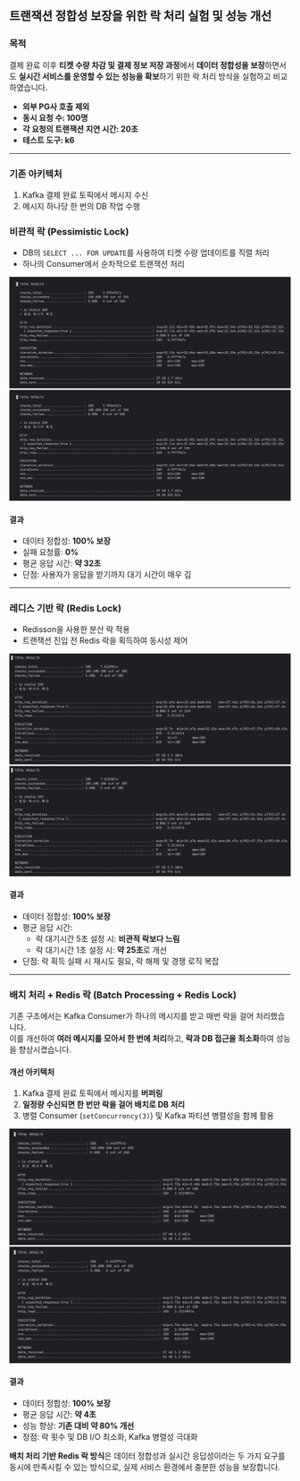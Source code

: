 ##  트랜잭션 정합성 보장을 위한 락 처리 실험 및 성능 개선

###  목적

결제 완료 이후 **티켓 수량 차감 및 결제 정보 저장 과정**에서 **데이터 정합성을 보장**하면서도 **실시간 서비스를 운영할 수 있는 성능을 확보**하기 위한 락 처리 방식을 실험하고 비교하였습니다.

- **외부 PG사 호출 제외**
- **동시 요청 수: 100명**
- **각 요청의 트랜잭션 지연 시간: 20초**
- **테스트 도구: k6**

---

### 기존 아키텍처

1. Kafka 결제 완료 토픽에서 메시지 수신
2. 메시지 하나당 한 번의 DB 작업 수행

###  비관적 락 (Pessimistic Lock)

- DB의 `SELECT ... FOR UPDATE`를 사용하여 티켓 수량 업데이트를 직렬 처리
- 하나의 Consumer에서 순차적으로 트랜잭션 처리

![pessimisticLock.png](pessimisticLock.png)![비관락](images/pessimisticLock.png)

####  결과
- 데이터 정합성: **100% 보장**
- 실패 요청률: **0%**
- 평균 응답 시간: **약 32초**
- 단점: 사용자가 응답을 받기까지 대기 시간이 매우 김

---

###  레디스 기반 락 (Redis Lock)

- Redisson을 사용한 분산 락 적용
- 트랜잭션 진입 전 Redis 락을 획득하여 동시성 제어

![redisLock.png](redisLock.png)![레디스락](images/redisLock.png)

####  결과
- 데이터 정합성: **100% 보장**
- 평균 응답 시간:
    - 락 대기시간 5초 설정 시: **비관적 락보다 느림**
    - 락 대기시간 1초 설정 시: **약 25초**로 개선
- 단점: 락 획득 실패 시 재시도 필요, 락 해제 및 경쟁 로직 복잡

---

###  배치 처리 + Redis 락 (Batch Processing + Redis Lock)

기존 구조에서는 Kafka Consumer가 하나의 메시지를 받고 매번 락을 걸어 처리했습니다.  
이를 개선하여 **여러 메시지를 모아서 한 번에 처리**하고, **락과 DB 접근을 최소화**하여 성능을 향상시켰습니다.

####  개선 아키텍처

1. Kafka 결제 완료 토픽에서 메시지를 **버퍼링**
2. **일정량 수신되면 한 번만 락을 걸어 배치로 DB 처리**
3. 병렬 Consumer (`setConcurrency(3)`) 및 Kafka 파티션 병렬성을 함께 활용

![fixedRedisLock.png](fixedRedisLock.png)![레디스락2](images/fixedRedisLock.png)

####  결과
- 데이터 정합성: **100% 보장**
- 평균 응답 시간: **약 4초**
- 성능 향상: **기존 대비 약 80% 개선**
- 장점: 락 횟수 및 DB I/O 최소화, Kafka 병렬성 극대화

**배치 처리 기반 Redis 락 방식**은 데이터 정합성과 실시간 응답성이라는 두 가지 요구를 동시에 만족시킬 수 있는 방식으로, 실제 서비스 환경에서 충분한 성능을 보장합니다.


